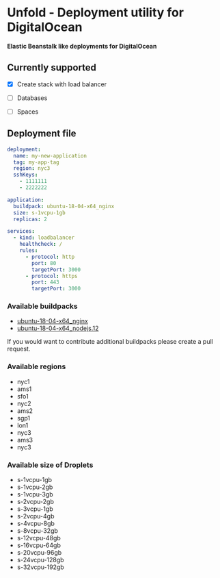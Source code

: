 # Unfold - Deployment utility for DigitalOcean

**Elastic Beanstalk like deployments for DigitalOcean**


## Currently supported

- [x] Create stack with load balancer
- [ ] Databases
- [ ] Spaces


## Deployment file

```yaml
deployment:
  name: my-new-application
  tag: my-app-tag
  region: nyc3
  sshKeys:
    - 1111111
    - 2222222

application:
  buildpack: ubuntu-18-04-x64_nginx
  size: s-1vcpu-1gb
  replicas: 2

services:
  - kind: loadbalancer
    healthcheck: /
    rules:
      - protocol: http
        port: 80
        targetPort: 3000
      - protocol: https
        port: 443
        targetPort: 3000
```

### Available buildpacks

- [ubuntu-18-04-x64_nginx](https://github.com/mitjafelicijan/unfold/blob/master/bin/buildpacks/ubuntu-18-04-x64_nginx.sh)
- [ubuntu-18-04-x64_nodejs.12](https://github.com/mitjafelicijan/unfold/blob/master/bin/buildpacks/ubuntu-18-04-x64_nodejs.12.sh)

If you would want to contribute additional buildpacks please create a pull request.

### Available regions

- nyc1
- ams1
- sfo1
- nyc2
- ams2
- sgp1
- lon1
- nyc3
- ams3
- nyc3

### Available size of Droplets

- s-1vcpu-1gb
- s-1vcpu-2gb
- s-1vcpu-3gb
- s-2vcpu-2gb
- s-3vcpu-1gb
- s-2vcpu-4gb
- s-4vcpu-8gb
- s-8vcpu-32gb
- s-12vcpu-48gb
- s-16vcpu-64gb
- s-20vcpu-96gb
- s-24vcpu-128gb
- s-32vcpu-192gb
